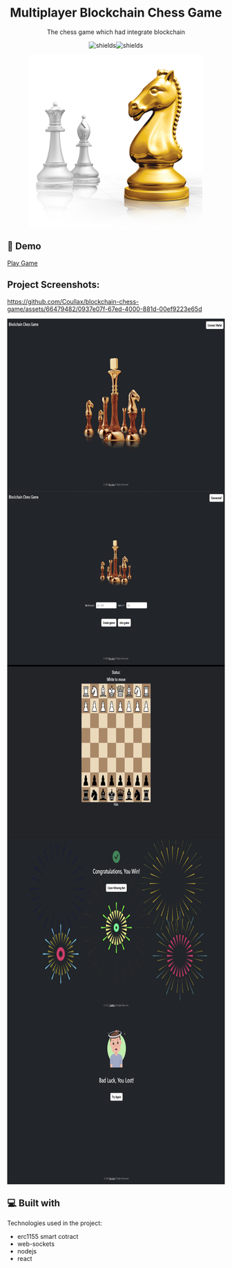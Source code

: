 <h1 align="center" id="title">Multiplayer Blockchain Chess Game</h1>

<p align="center" id="description">The chess game which had integrate blockchain</p>


<p align="center"><img src="https://img.shields.io/badge/download-you_like-blue" alt="shields"><img src="https://img.shields.io/badge/contributors-3-red" alt="shields"></p>

<div align="center">
  <img align="center" src="images\logo.png" alt="project-screenshot" width="400" height="400/">
</div>


<h2>🚀 Demo</h2>

[Play Game](https://blockchain-betting-smart-contract.onrender.com/)


<h2>Project Screenshots:</h2>



https://github.com/Coullax/blockchain-chess-game/assets/66479482/0937e07f-67ed-4000-881d-00ef9223e65d


<img align="center" src="images\screenshot1.png" alt="project-screenshot" width="800" height="400/">
<img align="center" src="images\screenshot2.png" alt="project-screenshot" width="800" height="400/">
<img align="center" src="images\screenshot3.png" alt="project-screenshot" width="800" height="400/">
<img align="center" src="images\screenshot4.png" alt="project-screenshot" width="800" height="400/">
<img align="center" src="images\screenshot5.png" alt="project-screenshot" width="800" height="400/">
  
  
<h2>💻 Built with</h2>

Technologies used in the project:

*   erc1155 smart cotract
*   web-sockets
*   nodejs
*   react
